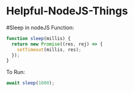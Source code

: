 # Helpful-NodeJS-Things

#Sleep in nodeJS
Function:
```JavaScript
function sleep(millis) {
  return new Promise((res, rej) => {
    setTimeout(millis, res);
  });
}
```
To Run:
```JavaScript
await sleep(1000);
```
